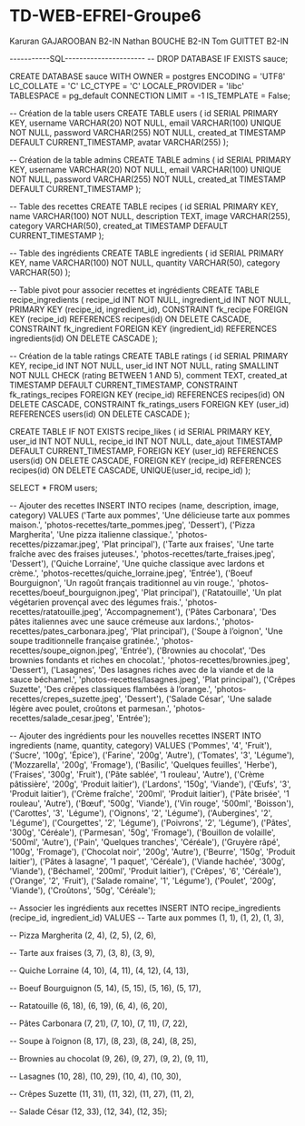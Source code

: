 # TD-WEB-EFREI-Groupe6

Karuran GAJAROOBAN B2-IN
Nathan BOUCHE B2-IN 
Tom GUITTET B2-IN


-----------SQL----------------------
-- DROP DATABASE IF EXISTS sauce;

CREATE DATABASE sauce
    WITH
    OWNER = postgres
    ENCODING = 'UTF8'
    LC_COLLATE = 'C'
    LC_CTYPE = 'C'
    LOCALE_PROVIDER = 'libc'
    TABLESPACE = pg_default
    CONNECTION LIMIT = -1
    IS_TEMPLATE = False;
 
-- Création de la table users
CREATE TABLE users (
    id SERIAL PRIMARY KEY, 
    username VARCHAR(20) NOT NULL,
    email VARCHAR(100) UNIQUE NOT NULL, 
    password VARCHAR(255) NOT NULL, 
    created_at TIMESTAMP DEFAULT CURRENT_TIMESTAMP, 
    avatar VARCHAR(255)
);

-- Création de la table admins
CREATE TABLE admins (
    id SERIAL PRIMARY KEY, 
    username VARCHAR(20) NOT NULL,
    email VARCHAR(100) UNIQUE NOT NULL,
    password VARCHAR(255) NOT NULL,
    created_at TIMESTAMP DEFAULT CURRENT_TIMESTAMP 
);

-- Table des recettes
CREATE TABLE recipes (
    id SERIAL PRIMARY KEY, 
    name VARCHAR(100) NOT NULL, 
    description TEXT, 
    image VARCHAR(255),
	category VARCHAR(50),
	created_at TIMESTAMP DEFAULT CURRENT_TIMESTAMP
);


-- Table des ingrédients
CREATE TABLE ingredients (
    id SERIAL PRIMARY KEY, 
    name VARCHAR(100) NOT NULL, 
    quantity VARCHAR(50), 
    category VARCHAR(50)
);

-- Table pivot pour associer recettes et ingrédients
CREATE TABLE recipe_ingredients (
    recipe_id INT NOT NULL, 
    ingredient_id INT NOT NULL, 
    PRIMARY KEY (recipe_id, ingredient_id),
    CONSTRAINT fk_recipe FOREIGN KEY (recipe_id) REFERENCES recipes(id) ON DELETE CASCADE,
    CONSTRAINT fk_ingredient FOREIGN KEY (ingredient_id) REFERENCES ingredients(id) ON DELETE CASCADE
);

-- Création de la table ratings
CREATE TABLE ratings (
    id SERIAL PRIMARY KEY, 
    recipe_id INT NOT NULL,
    user_id INT NOT NULL, 
    rating SMALLINT NOT NULL CHECK (rating BETWEEN 1 AND 5), 
    comment TEXT,
    created_at TIMESTAMP DEFAULT CURRENT_TIMESTAMP, 
    CONSTRAINT fk_ratings_recipes FOREIGN KEY (recipe_id) REFERENCES recipes(id) ON DELETE CASCADE, 
    CONSTRAINT fk_ratings_users FOREIGN KEY (user_id) REFERENCES users(id) ON DELETE CASCADE
);

CREATE TABLE IF NOT EXISTS recipe_likes (
    id SERIAL PRIMARY KEY, 
    user_id INT NOT NULL,
    recipe_id INT NOT NULL,
    date_ajout TIMESTAMP DEFAULT CURRENT_TIMESTAMP,
    FOREIGN KEY (user_id) REFERENCES users(id) ON DELETE CASCADE,
    FOREIGN KEY (recipe_id) REFERENCES recipes(id) ON DELETE CASCADE,
    UNIQUE(user_id, recipe_id) 
);

SELECT * FROM users;

-- Ajouter des recettes
INSERT INTO recipes (name, description, image, category) VALUES
('Tarte aux pommes', 'Une délicieuse tarte aux pommes maison.', 'photos-recettes/tarte_pommes.jpeg', 'Dessert'),
('Pizza Margherita', 'Une pizza italienne classique.', 'photos-recettes/pizzamar.jpeg', 'Plat principal'),
('Tarte aux fraises', 'Une tarte fraîche avec des fraises juteuses.', 'photos-recettes/tarte_fraises.jpeg', 'Dessert'),
('Quiche Lorraine', 'Une quiche classique avec lardons et crème.', 'photos-recettes/quiche_lorraine.jpeg', 'Entrée'),
('Boeuf Bourguignon', 'Un ragoût français traditionnel au vin rouge.', 'photos-recettes/boeuf_bourguignon.jpeg', 'Plat principal'),
('Ratatouille', 'Un plat végétarien provençal avec des légumes frais.', 'photos-recettes/ratatouille.jpeg', 'Accompagnement'),
('Pâtes Carbonara', 'Des pâtes italiennes avec une sauce crémeuse aux lardons.', 'photos-recettes/pates_carbonara.jpeg', 'Plat principal'),
('Soupe à l’oignon', 'Une soupe traditionnelle française gratinée.', 'photos-recettes/soupe_oignon.jpeg', 'Entrée'),
('Brownies au chocolat', 'Des brownies fondants et riches en chocolat.', 'photos-recettes/brownies.jpeg', 'Dessert'),
('Lasagnes', 'Des lasagnes riches avec de la viande et de la sauce béchamel.', 'photos-recettes/lasagnes.jpeg', 'Plat principal'),
('Crêpes Suzette', 'Des crêpes classiques flambées à l’orange.', 'photos-recettes/crepes_suzette.jpeg', 'Dessert'),
('Salade César', 'Une salade légère avec poulet, croûtons et parmesan.', 'photos-recettes/salade_cesar.jpeg', 'Entrée');

-- Ajouter des ingrédients pour les nouvelles recettes
INSERT INTO ingredients (name, quantity, category) VALUES
('Pommes', '4', 'Fruit'),
('Sucre', '100g', 'Épice'),
('Farine', '200g', 'Autre'),
('Tomates', '3', 'Légume'),
('Mozzarella', '200g', 'Fromage'),
('Basilic', 'Quelques feuilles', 'Herbe'),
('Fraises', '300g', 'Fruit'),
('Pâte sablée', '1 rouleau', 'Autre'),
('Crème pâtissière', '200g', 'Produit laitier'),
('Lardons', '150g', 'Viande'),
('Œufs', '3', 'Produit laitier'),
('Crème fraîche', '200ml', 'Produit laitier'),
('Pâte brisée', '1 rouleau', 'Autre'),
('Bœuf', '500g', 'Viande'),
('Vin rouge', '500ml', 'Boisson'),
('Carottes', '3', 'Légume'),
('Oignons', '2', 'Légume'),
('Aubergines', '2', 'Légume'),
('Courgettes', '2', 'Légume'),
('Poivrons', '2', 'Légume'),
('Pâtes', '300g', 'Céréale'),
('Parmesan', '50g', 'Fromage'),
('Bouillon de volaille', '500ml', 'Autre'),
('Pain', 'Quelques tranches', 'Céréale'),
('Gruyère râpé', '100g', 'Fromage'),
('Chocolat noir', '200g', 'Autre'),
('Beurre', '150g', 'Produit laitier'),
('Pâtes à lasagne', '1 paquet', 'Céréale'),
('Viande hachée', '300g', 'Viande'),
('Béchamel', '200ml', 'Produit laitier'),
('Crêpes', '6', 'Céréale'),
('Orange', '2', 'Fruit'),
('Salade romaine', '1', 'Légume'),
('Poulet', '200g', 'Viande'),
('Croûtons', '50g', 'Céréale');


-- Associer les ingrédients aux recettes
INSERT INTO recipe_ingredients (recipe_id, ingredient_id) VALUES
-- Tarte aux pommes
(1, 1),
(1, 2),
(1, 3), 

-- Pizza Margherita
(2, 4),
(2, 5),
(2, 6),

-- Tarte aux fraises
(3, 7),
(3, 8),
(3, 9), 

-- Quiche Lorraine
(4, 10),
(4, 11),
(4, 12),
(4, 13),

-- Boeuf Bourguignon
(5, 14),
(5, 15),
(5, 16),
(5, 17),

-- Ratatouille
(6, 18),
(6, 19),
(6, 4),
(6, 20),

-- Pâtes Carbonara
(7, 21),
(7, 10),
(7, 11),
(7, 22),

-- Soupe à l’oignon
(8, 17),
(8, 23),
(8, 24),
(8, 25),

-- Brownies au chocolat
(9, 26),
(9, 27), 
(9, 2),
(9, 11),

-- Lasagnes
(10, 28),
(10, 29),
(10, 4),
(10, 30),

-- Crêpes Suzette
(11, 31),
(11, 32),
(11, 27),
(11, 2),

-- Salade César
(12, 33),
(12, 34),
(12, 35);
